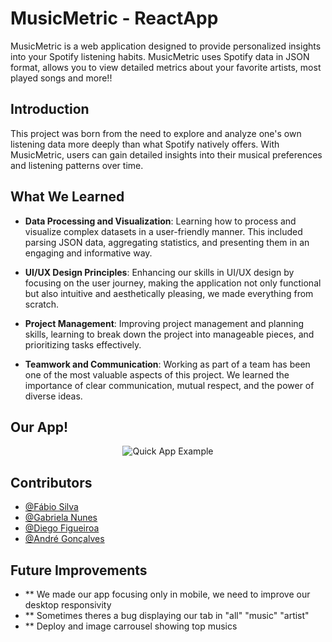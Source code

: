 # MusicMetric - ReactApp

MusicMetric is a web application designed to provide personalized insights into your Spotify listening habits. MusicMetric uses Spotify data in JSON format, allows you to view detailed metrics about your favorite artists, most played songs and more!!

## Introduction

This project was born from the need to explore and analyze one's own listening data more deeply than what Spotify natively offers. With MusicMetric, users can gain detailed insights into their musical preferences and listening patterns over time.

## What We Learned

- **Data Processing and Visualization**: Learning how to process and visualize complex datasets in a user-friendly manner. This included parsing JSON data, aggregating statistics, and presenting them in an engaging and informative way.

- **UI/UX Design Principles**: Enhancing our skills in UI/UX design by focusing on the user journey, making the application not only functional but also intuitive and aesthetically pleasing, we made everything from scratch.

- **Project Management**: Improving project management and planning skills, learning to break down the project into manageable pieces, and prioritizing tasks effectively.

- **Teamwork and Communication**: Working as part of a team has been one of the most valuable aspects of this project. We learned the importance of clear communication, mutual respect, and the power of diverse ideas.

## Our App!

<p align="center">
  <img src="https://media.giphy.com/media/v1.Y2lkPTc5MGI3NjExaHFneTQ0a3R5Mzg2c3p0N2I0cXd1NGV5ZTQ2eDUyanQwM3pvemo1YiZlcD12MV9pbnRlcm5hbF9naWZfYnlfaWQmY3Q9Zw/GfTE5dQEnALVuICYyR/giphy.gif" alt="Quick App Example">
</p>

## Contributors

- [@Fábio Silva](https://github.com/FabioTorresSilva)
- [@Gabriela Nunes](https://github.com/gabrielasnunes)
- [@Diego Figueiroa](https://github.com/Diegofigueiroa)
- [@André Gonçalves](https://github.com/DrowsyFever)

## Future Improvements
- ** We made our app focusing only in mobile, we need to improve our desktop responsivity
- ** Sometimes theres a bug displaying our tab in "all" "music" "artist"
- ** Deploy and image carrousel showing top musics




